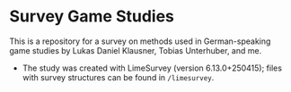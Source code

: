 # Survey Game Studies

This is a repository for a survey on methods used in German-speaking game studies by Lukas Daniel Klausner, Tobias Unterhuber, and me.

- The study was created with LimeSurvey (version 6.13.0+250415); files with survey structures can be found in `/limesurvey`.

